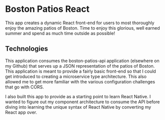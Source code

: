 # Boston Patios React

This app creates a dynamic React front-end for users to most thoroughly enjoy the amazing
patios of Boston. Time to enjoy this glorious, well earned summer and spend as much time
outside as possible!

## Technologies

This application consumes the boston-patios-api application (elsewhere on my Github)
that serves up a JSON representation of the patios of Boston. This application is meant
to provide a fairly basic front-end so that I could get introduced to creating a 
microservice type architecture. This also allowed me to get more familiar with the
various configuration challenges that go with CORS.

I also built this app to provide as a starting point to learn React Native. I wanted
to figure out my component architecture to consume the API before diving into learning
the unique syntax of React Native by converting my React app over. 

